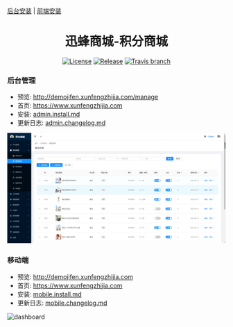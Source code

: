 [后台安装](./admin.install.md) | [前端安装](./mobile.install.md)

<h1 align="center">迅蜂商城-积分商城</h1>

<div align="center">

[![License](https://img.shields.io/npm/l/package.json.svg?style=flat)](https://github.com/vueComponent/ant-design-vue-pro/blob/master/LICENSE)
[![Release](https://img.shields.io/github/release/vueComponent/ant-design-vue-pro.svg?style=flat)](https://github.com/vueComponent/ant-design-vue-pro/releases/latest)
[![Travis branch](https://travis-ci.org/vueComponent/ant-design-vue-pro.svg?branch=master)](https://travis-ci.org/vueComponent/ant-design-vue-pro)

</div>



### 后台管理
- 预览: http://demojifen.xunfengzhijia.com/manage
- 首页: https://www.xunfengzhijia.com
- 安装: [admin.install.md](./mobile.install.md)
- 更新日志: [admin.changelog.md](./admin.changelog.md)

![dashboard](static/admin/preview.png)



### 移动端
- 预览: http://demojifen.xunfengzhijia.com
- 首页: https://www.xunfengzhijia.com
- 安装: [mobile.install.md](./mobile.install.md)
- 更新日志: [mobile.changelog.md](./mobile.changelog.md)

![dashboard](static/mobile/preview.jpg)


